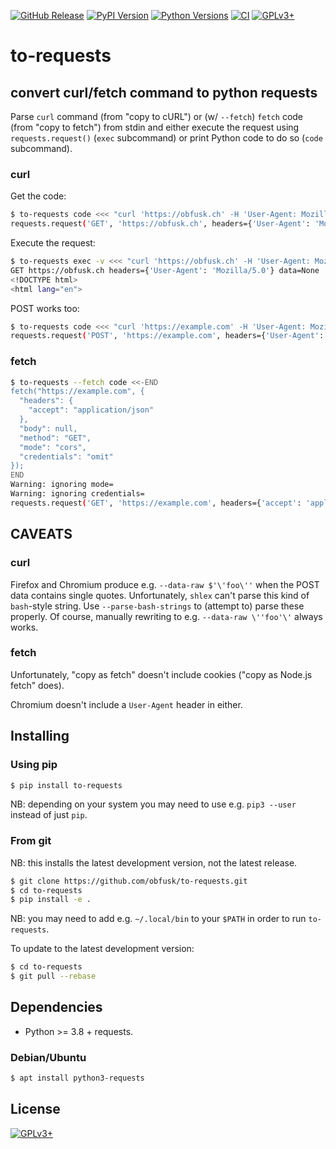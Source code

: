 [![GitHub Release](https://img.shields.io/github/release/obfusk/to-requests.svg?logo=github)](https://github.com/obfusk/to-requests/releases)
[![PyPI Version](https://img.shields.io/pypi/v/to-requests.svg)](https://pypi.python.org/pypi/to-requests)
[![Python Versions](https://img.shields.io/pypi/pyversions/to-requests.svg)](https://pypi.python.org/pypi/to-requests)
[![CI](https://github.com/obfusk/to-requests/workflows/CI/badge.svg)](https://github.com/obfusk/to-requests/actions?query=workflow%3ACI)
[![GPLv3+](https://img.shields.io/badge/license-GPLv3+-blue.svg)](https://www.gnu.org/licenses/gpl-3.0.html)

<!--
<a href="https://repology.org/project/to-requests/versions">
  <img src="https://repology.org/badge/vertical-allrepos/to-requests.svg?header="
    alt="Packaging status" align="right" />
</a>

<a href="https://repology.org/project/python:to-requests/versions">
  <img src="https://repology.org/badge/vertical-allrepos/python:to-requests.svg?header="
    alt="Packaging status" align="right" />
</a>
-->

# to-requests

## convert curl/fetch command to python requests

Parse `curl` command (from "copy to cURL") or (w/ `--fetch`) `fetch` code (from
"copy to fetch") from stdin and either execute the request using
`requests.request()` (`exec` subcommand) or print Python code to do so (`code`
subcommand).

### curl

Get the code:

```sh
$ to-requests code <<< "curl 'https://obfusk.ch' -H 'User-Agent: Mozilla/5.0'"
requests.request('GET', 'https://obfusk.ch', headers={'User-Agent': 'Mozilla/5.0'})
```

Execute the request:

```sh
$ to-requests exec -v <<< "curl 'https://obfusk.ch' -H 'User-Agent: Mozilla/5.0'" | head -2
GET https://obfusk.ch headers={'User-Agent': 'Mozilla/5.0'} data=None
<!DOCTYPE html>
<html lang="en">
```

POST works too:

```sh
$ to-requests code <<< "curl 'https://example.com' -H 'User-Agent: Mozilla/5.0' -H 'Accept: application/json' -X POST --data-raw foo"
requests.request('POST', 'https://example.com', headers={'User-Agent': 'Mozilla/5.0', 'Accept': 'application/json'}, data=b'foo')
```

### fetch

```sh
$ to-requests --fetch code <<-END
fetch("https://example.com", {
  "headers": {
    "accept": "application/json"
  },
  "body": null,
  "method": "GET",
  "mode": "cors",
  "credentials": "omit"
});
END
Warning: ignoring mode=
Warning: ignoring credentials=
requests.request('GET', 'https://example.com', headers={'accept': 'application/json'})
```

## CAVEATS

### curl

Firefox and Chromium produce e.g. `--data-raw $'\'foo\''` when the POST data
contains single quotes.  Unfortunately, `shlex` can't parse this kind of
`bash`-style string.  Use `--parse-bash-strings` to (attempt to) parse these
properly.  Of course, manually rewriting to e.g. `--data-raw \''foo'\'` always
works.

### fetch

Unfortunately, "copy as fetch" doesn't include cookies ("copy as Node.js fetch"
does).

Chromium doesn't include a `User-Agent` header in either.

## Installing

### Using pip

```bash
$ pip install to-requests
```

NB: depending on your system you may need to use e.g. `pip3 --user`
instead of just `pip`.

### From git

NB: this installs the latest development version, not the latest
release.

```bash
$ git clone https://github.com/obfusk/to-requests.git
$ cd to-requests
$ pip install -e .
```

NB: you may need to add e.g. `~/.local/bin` to your `$PATH` in order
to run `to-requests`.

To update to the latest development version:

```bash
$ cd to-requests
$ git pull --rebase
```

## Dependencies

* Python >= 3.8 + requests.

### Debian/Ubuntu

```bash
$ apt install python3-requests
```

## License

[![GPLv3+](https://www.gnu.org/graphics/gplv3-127x51.png)](https://www.gnu.org/licenses/gpl-3.0.html)

<!-- vim: set tw=70 sw=2 sts=2 et fdm=marker : -->
